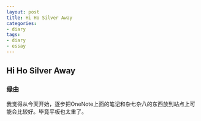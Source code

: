 ```yaml
---
layout: post
title: Hi Ho Silver Away
categories:
- diary
tags:
- diary
- essay
---
```


## Hi Ho Silver Away ##

### 缘由 ###

我觉得从今天开始，逐步把OneNote上面的笔记和杂七杂八的东西放到站点上可能会比较好。毕竟平板也太重了。